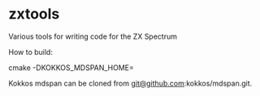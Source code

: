 # zxtools
Various tools for writing code for the ZX Spectrum

How to build:

cmake <build directory> -DKOKKOS_MDSPAN_HOME=<path to Kokkos top directory>

Kokkos mdspan can be cloned from git@github.com:kokkos/mdspan.git.

